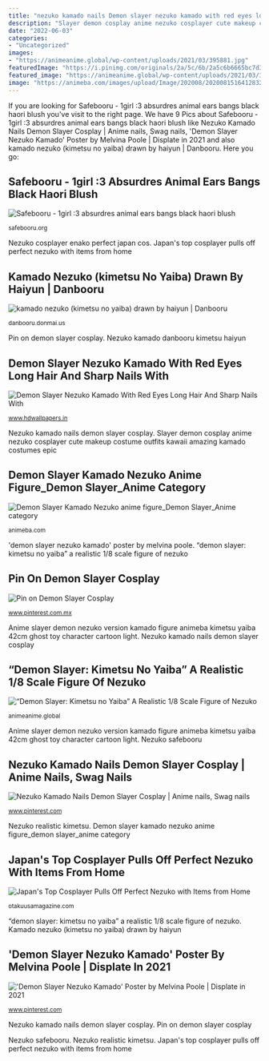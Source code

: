 ```yaml
---
title: "nezuko kamado nails Demon slayer nezuko kamado with red eyes long hair and sharp nails with"
description: "Slayer demon cosplay anime nezuko cosplayer cute makeup costume outfits kawaii amazing kamado costumes epic"
date: "2022-06-03"
categories:
- "Uncategorized"
images:
- "https://animeanime.global/wp-content/uploads/2021/03/395881.jpg"
featuredImage: "https://i.pinimg.com/originals/2a/5c/6b/2a5c6b6665bc7d3126510fa5829d0d55.jpg"
featured_image: "https://animeanime.global/wp-content/uploads/2021/03/395881.jpg"
image: "https://animeba.com/images/upload/Image/202008/20200815164128328_555244.jpg"
---
```


If you are looking for Safebooru - 1girl :3 absurdres animal ears bangs black haori blush you've visit to the right page. We have 9 Pics about Safebooru - 1girl :3 absurdres animal ears bangs black haori blush like Nezuko Kamado Nails Demon Slayer Cosplay | Anime nails, Swag nails, &#039;Demon Slayer Nezuko Kamado&#039; Poster by Melvina Poole | Displate in 2021 and also kamado nezuko (kimetsu no yaiba) drawn by haiyun | Danbooru. Here you go:

## Safebooru - 1girl :3 Absurdres Animal Ears Bangs Black Haori Blush

![Safebooru - 1girl :3 absurdres animal ears bangs black haori blush](https://safebooru.org/images/2841/1879fb29bc4543c7442854439bb1bd36b55303c9.jpg "Nezuko kamado displate sailor")

<small>safebooru.org</small>

Nezuko cosplayer enako perfect japan cos. Japan&#039;s top cosplayer pulls off perfect nezuko with items from home

## Kamado Nezuko (kimetsu No Yaiba) Drawn By Haiyun | Danbooru

![kamado nezuko (kimetsu no yaiba) drawn by haiyun | Danbooru](https://danbooru.donmai.us/data/sample/__kamado_nezuko_kimetsu_no_yaiba_drawn_by_haiyun__sample-884eedcb529347d0a77632f3d9d508d4.jpg "Anime slayer demon nezuko version kamado figure animeba kimetsu yaiba 42cm ghost toy character cartoon light")

<small>danbooru.donmai.us</small>

Pin on demon slayer cosplay. Nezuko kamado danbooru kimetsu haiyun

## Demon Slayer Nezuko Kamado With Red Eyes Long Hair And Sharp Nails With

![Demon Slayer Nezuko Kamado With Red Eyes Long Hair And Sharp Nails With](https://www.hdwallpapers.in/download/demon_slayer_nezuko_kamado_with_red_eyes_long_hair_and_sharp_nails_with_purple_background_hd_anime-1366x768.jpg "Nezuko safebooru")

<small>www.hdwallpapers.in</small>

Nezuko kamado nails demon slayer cosplay. Slayer demon cosplay anime nezuko cosplayer cute makeup costume outfits kawaii amazing kamado costumes epic

## Demon Slayer Kamado Nezuko Anime Figure_Demon Slayer_Anime Category

![Demon Slayer Kamado Nezuko anime figure_Demon Slayer_Anime category](https://animeba.com/images/upload/Image/202008/20200815164128328_555244.jpg "Kamado nezuko (kimetsu no yaiba) drawn by haiyun")

<small>animeba.com</small>

&#039;demon slayer nezuko kamado&#039; poster by melvina poole. “demon slayer: kimetsu no yaiba” a realistic 1/8 scale figure of nezuko

## Pin On Demon Slayer Cosplay

![Pin on Demon Slayer Cosplay](https://i.pinimg.com/736x/18/05/40/18054035c2adc989580043b4391e20af.jpg "Kamado nezuko (kimetsu no yaiba) drawn by haiyun")

<small>www.pinterest.com.mx</small>

Anime slayer demon nezuko version kamado figure animeba kimetsu yaiba 42cm ghost toy character cartoon light. Nezuko kamado nails demon slayer cosplay

## “Demon Slayer: Kimetsu No Yaiba” A Realistic 1/8 Scale Figure Of Nezuko

![“Demon Slayer: Kimetsu no Yaiba” A Realistic 1/8 Scale Figure of Nezuko](https://animeanime.global/wp-content/uploads/2021/03/395881.jpg "Anime slayer demon nezuko version kamado figure animeba kimetsu yaiba 42cm ghost toy character cartoon light")

<small>animeanime.global</small>

Anime slayer demon nezuko version kamado figure animeba kimetsu yaiba 42cm ghost toy character cartoon light. Nezuko safebooru

## Nezuko Kamado Nails Demon Slayer Cosplay | Anime Nails, Swag Nails

![Nezuko Kamado Nails Demon Slayer Cosplay | Anime nails, Swag nails](https://i.pinimg.com/236x/3d/7a/bd/3d7abdc7950b51fce35e6434d676ed6f.jpg?nii=t "Pin on demon slayer cosplay")

<small>www.pinterest.com</small>

Nezuko realistic kimetsu. Demon slayer kamado nezuko anime figure_demon slayer_anime category

## Japan&#039;s Top Cosplayer Pulls Off Perfect Nezuko With Items From Home

![Japan&#039;s Top Cosplayer Pulls Off Perfect Nezuko with Items from Home](https://otakuusamagazine.com/wp-content/uploads/2020/04/enako-nezuko2.jpeg "Nezuko safebooru")

<small>otakuusamagazine.com</small>

“demon slayer: kimetsu no yaiba” a realistic 1/8 scale figure of nezuko. Kamado nezuko (kimetsu no yaiba) drawn by haiyun

## &#039;Demon Slayer Nezuko Kamado&#039; Poster By Melvina Poole | Displate In 2021

![&#039;Demon Slayer Nezuko Kamado&#039; Poster by Melvina Poole | Displate in 2021](https://i.pinimg.com/originals/2a/5c/6b/2a5c6b6665bc7d3126510fa5829d0d55.jpg "Slayer demon cosplay anime nezuko cosplayer cute makeup costume outfits kawaii amazing kamado costumes epic")

<small>www.pinterest.com</small>

Nezuko kamado nails demon slayer cosplay. Pin on demon slayer cosplay

Nezuko safebooru. Nezuko realistic kimetsu. Japan&#039;s top cosplayer pulls off perfect nezuko with items from home
